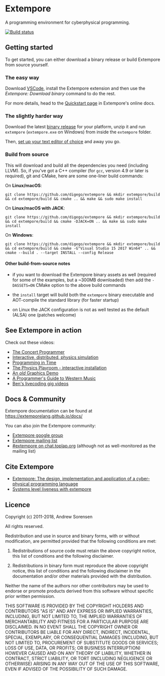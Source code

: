 # Extempore

A programming environment for cyberphysical programming.

[![Build status](https://badge.buildkite.com/1c333a08100a9d083983b6c816e6f0163158e0f7f61da8490a.svg)](https://buildkite.com/extemporelang/tests)

## Getting started

To get started, you can either download a binary release or build Extempore from
source yourself.

### The easy way

Download [VSCode](https://code.visualstudio.com/), install the Extempore
extension and then use the _Extempore: Download binary_ command to do the rest.

For more details, head to the [Quickstart
page](https://extemporelang.github.io/docs/overview/quickstart/) in Extempore's
online docs.

### The slightly harder way

Download the latest [binary
release](https://github.com/digego/extempore/releases) for your platform, unzip
it and run `extempore` (`extempore.exe` on Windows) from inside the `extempore`
folder.

Then, [set up your text editor of
choice](https://extemporelang.github.io/docs/guides/editor-support/) and away
you go.

### Build from source

This will download and build all the dependencies you need (including LLVM). So,
if you've got a C++ compiler (for `gcc`, version 4.9 or later is required), git
and CMake, here are some one-liner build commands:

On **Linux/macOS**:

    git clone https://github.com/digego/extempore && mkdir extempore/build && cd extempore/build && cmake .. && make && sudo make install
    
On **Linux/macOS with JACK**:

    git clone https://github.com/digego/extempore && mkdir extempore/build && cd extempore/build && cmake -DJACK=ON .. && make && sudo make install
    
On **Windows**:

    git clone https://github.com/digego/extempore && mkdir extempore/build && cd extempore/build && cmake -G"Visual Studio 15 2017 Win64" .. && cmake --build . --target INSTALL --config Release

#### Other build-from-source notes

- if you want to download the Extempore binary assets as well (required for some
  of the examples, but a ~300MB downloaded) then add the `-DASSETS=ON` CMake
  option to the above build commands

- the `install` target will build both the `extempore` binary executable and
  AOT-compile the standard library (for faster startup)

- on Linux the JACK configuration is not as well tested as the default (ALSA)
  one (patches welcome)

## See Extempore in action

Check out these videos:

- [The Concert Programmer](https://www.youtube.com/watch?v=yY1FSsUV-8c)
- [Interactive, distributed, physics simulation](https://vimeo.com/126577281)
- [Programming in Time](https://www.youtube.com/watch?v=Sg2BjFQnr9s)
- [The Physics Playroom - interactive installation](https://vimeo.com/58239256)
- [An *old* Graphics Demo](https://vimeo.com/37293927)
- [A Programmer's Guide to Western Music](https://www.youtube.com/watch?v=xpSYWd_aIiI)
- [Ben's livecoding gig videos](https://benswift.me/livecoding/)

## Docs & Community

Extempore documentation can be found at https://extemporelang.github.io/docs/

You can also join the Extempore community:

- [Extempore google group](http://groups.google.com/group/extemporelang)
- [Extempore mailing list](mailto:extemporelang@googlegroups.com)
- [#extempore on chat.toplap.org](https://chat.toplap.org/home) (although not as
  well-monitored as the mailing list)

## Cite Extempore

- [Extempore: The design, implementation and application of a cyber-physical programming language](https://openresearch-repository.anu.edu.au/handle/1885/144603)
- [Systems level liveness with extempore](https://dl.acm.org/citation.cfm?id=3133858)

## Licence

Copyright (c) 2011-2018, Andrew Sorensen

All rights reserved.

Redistribution and use in source and binary forms, with or without 
modification, are permitted provided that the following conditions are met:

1. Redistributions of source code must retain the above copyright notice, 
   this list of conditions and the following disclaimer.

2. Redistributions in binary form must reproduce the above copyright notice,
   this list of conditions and the following disclaimer in the documentation 
   and/or other materials provided with the distribution.

Neither the name of the authors nor other contributors may be used to endorse
or promote products derived from this software without specific prior written 
permission.

THIS SOFTWARE IS PROVIDED BY THE COPYRIGHT HOLDERS AND CONTRIBUTORS "AS IS" 
AND ANY EXPRESS OR IMPLIED WARRANTIES, INCLUDING, BUT NOT LIMITED TO, THE 
IMPLIED WARRANTIES OF MERCHANTABILITY AND FITNESS FOR A PARTICULAR PURPOSE 
ARE DISCLAIMED. IN NO EVENT SHALL THE COPYRIGHT OWNER OR CONTRIBUTORS BE 
LIABLE FOR ANY DIRECT, INDIRECT, INCIDENTAL, SPECIAL, EXEMPLARY, OR 
CONSEQUENTIAL DAMAGES (INCLUDING, BUT NOT LIMITED TO, PROCUREMENT OF 
SUBSTITUTE GOODS OR SERVICES; LOSS OF USE, DATA, OR PROFITS; OR BUSINESS 
INTERRUPTION) HOWEVER CAUSED AND ON ANY THEORY OF LIABILITY, WHETHER IN 
CONTRACT, STRICT LIABILITY, OR TORT (INCLUDING NEGLIGENCE OR OTHERWISE) 
ARISING IN ANY WAY OUT OF THE USE OF THIS SOFTWARE, EVEN IF ADVISED OF THE 
POSSIBILITY OF SUCH DAMAGE.
